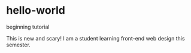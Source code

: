 # hello-world
beginning tutorial

This is new and scary! I am a student learning front-end web design this semester.
